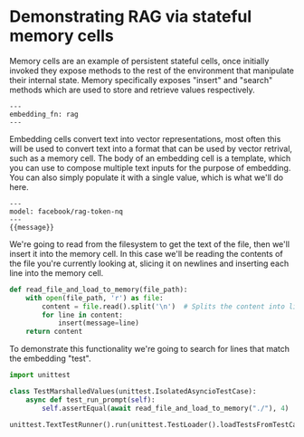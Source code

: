 # Demonstrating RAG via stateful memory cells

Memory cells are an example of persistent stateful cells, once initially invoked they expose methods 
to the rest of the environment that manipulate their internal state. Memory specifically exposes "insert" and
"search" methods which are used to store and retrieve values respectively.
```memory (stateful_memory)
---
embedding_fn: rag
---
```

Embedding cells convert text into vector representations, most often this will be used
to convert text into a format that can be used by vector retrival, such as a memory cell.
The body of an embedding cell is a template, which you can use to compose multiple text inputs for
the purpose of embedding. You can also simply populate it with a single value, which is what we'll do here.
```embedding (rag)
---
model: facebook/rag-token-nq
---
{{message}}
```

We're going to read from the filesystem to get the text of the file, then we'll insert it into the memory cell.
In this case we'll be reading the contents of the file you're currently looking at, slicing it on newlines
and inserting each line into the memory cell.
```python
def read_file_and_load_to_memory(file_path):
    with open(file_path, 'r') as file:
        content = file.read().split('\n')  # Splits the content into lines
        for line in content:
            insert(message=line)
    return content
```


To demonstrate this functionality we're going to search for lines that match the embedding "test".
```python (entry)
import unittest

class TestMarshalledValues(unittest.IsolatedAsyncioTestCase):
    async def test_run_prompt(self):
        self.assertEqual(await read_file_and_load_to_memory("./"), 4)

unittest.TextTestRunner().run(unittest.TestLoader().loadTestsFromTestCase(TestMarshalledValues))
```
